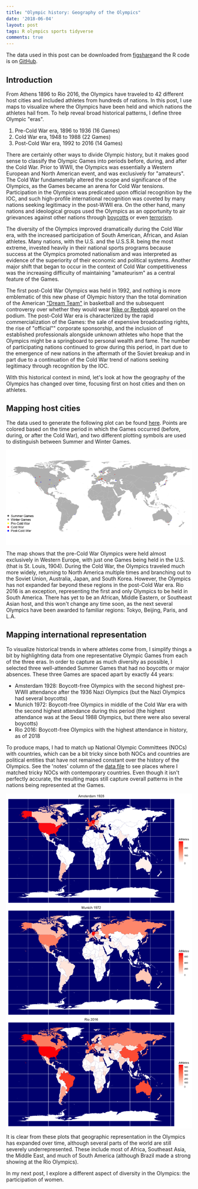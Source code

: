 ```yaml
---
title: "Olympic history: Geography of the Olympics"
date: '2018-06-04'
layout: post
tags: R olympics sports tidyverse
comments: true
---
```


The data used in this post can be downloaded from [figshare](https://figshare.com/articles/Olympic_history_longitudinal_data_scraped_from_www_sports-reference_com/6121274)and the R code is on [GitHub](https://github.com/rgriff23/Olympic_history/blob/master/R/analyses/geography.R). 



## Introduction

From Athens 1896 to Rio 2016, the Olympics have traveled to 42 different host cities and included athletes from hundreds of nations. In this post, I use maps to visualize where the Olympics have been held and which nations the athletes hail from. To help reveal broad historical patterns, I define three Olympic "eras".

1. Pre-Cold War era, 1896 to 1936 (16 Games)
2. Cold War era, 1948 to 1988 (22 Games)
3. Post-Cold War era, 1992 to 2016 (14 Games)

There are certainly other ways to divide Olympic history, but it makes good sense to classify the Olympic Games into periods before, during, and after the Cold War. Prior to WWII, the Olympics was essentially a Western European and North American event, and was exclusively for "amateurs". The Cold War fundamentally altered the scope and significance of the Olympics, as the Games became an arena for Cold War tensions. Participation in the Olympics was predicated upon official recognition by the IOC, and such high-profile international recognition was coveted by many nations seeking legitimacy in the post-WWII era. On the other hand, many nations and ideological groups used the Olympics as an opportunity to air grievances against other nations through [boycotts](https://en.wikipedia.org/wiki/List_of_Olympic_Games_boycotts) or even [terrorism](https://en.wikipedia.org/wiki/Munich_massacre).

The diversity of the Olympics improved dramatically during the Cold War era, with the increased participation of South American, African, and Asian athletes. Many nations, with the U.S. and the U.S.S.R. being the most extreme, invested heavily in their national sports programs because success at the Olympics promoted nationalism and was interpreted as evidence of the superiority of their economic and political systems.  Another major shift that began to occur in the context of Cold War competitiveness was the increasing difficulty of maintaining "amateurism" as a central feature of the Games. 

The first post-Cold War Olympics was held in 1992, and nothing is more emblematic of this new phase of Olympic history than the total domination of the American ["Dream Team"](https://en.wikipedia.org/wiki/1992_United_States_men%27s_Olympic_basketball_team) in basketball and the subsequent controversy over whether they would wear [Nike or Reebok](http://articles.latimes.com/1992-08-08/business/fi-4596_1_global-recognition) apparel on the podium. The post-Cold War era is characterized by the rapid commercialization of the Games: the sale of expensive broadcasting rights, the rise of "official"" corporate sponsorship, and the inclusion of established professionals alongside unknown athletes who hope that the Olympics might be a springboard to personal wealth and fame. The number of participating nations continued to grow during this period, in part due to the emergence of new nations in the aftermath of the Soviet breakup and in part due to a continuation of the Cold War trend of nations seeking legitimacy through recognition by the IOC. 

With this historical context in mind, let's look at how the geography of the Olympics has changed over time, focusing first on host cities and then on athletes.

## Mapping host cities

The data used to generate the following plot can be found [here](https://github.com/rgriff23/Olympic_history/blob/master/data/host_city_locations.csv). Points are colored based on the time period in which the Games occurred (before, during, or after the Cold War), and two different plotting symbols are used to distinguish between Summer and Winter Games.

<img src="/assets/Rfigs/post_2018-06_geography_host_cities-1.png" title="plot of chunk post_2018-06_geography_host_cities" alt="plot of chunk post_2018-06_geography_host_cities" style="display: block; margin: auto;" />

The map shows that the pre-Cold War Olympics were held almost exclusively in Western Europe, with just one Games being held in the U.S. (that is St. Louis, 1904). During the Cold War, the Olympics traveled much more widely, returning to North America multiple times and branching out to the Soviet Union, Australia, Japan, and South Korea. However, the Olympics has not expanded far beyond these regions in the post-Cold War era. Rio 2016 is an exception, representing the first and only Olympics to be held in South America. There has yet to be an African, Middle Eastern, or Southeast Asian host, and this won't change any time soon, as the next several Olympics have been awarded to familiar regions: Tokyo, Beijing, Paris, and L.A.

## Mapping international representation

To visualize historical trends in where athletes come from, I simplify things a bit by highlighting data from one representative Olympic Games from each of the three eras. In order to capture as much diversity as possible, I selected three well-attended Summer Games that had no boycotts or major absences. These three Games are spaced apart by exactly 44 years:

- Amsterdam 1928: Boycott-free Olympics with the second highest pre-WWII attendance after the 1936 Nazi Olympics (but the Nazi Olympics had several boycotts)
- Munich 1972: Boycott-free Olympics in middle of the Cold War era with the second highest attendance during this period (the highest attendance was at the Seoul 1988 Olympics, but there were also several boycotts)
- Rio 2016: Boycott-free Olympics with the highest attendance in history, as of 2018

To produce maps, I had to match up National Olympic Committees (NOCs) with countries, which can be a bit tricky since both NOCs and countries are political entities that have not remained constant over the history of the Olympics. See the 'notes' column of the [data file](https://github.com/rgriff23/Olympic_history/blob/master/data/noc_regions.csv) to see places where I matched tricky NOCs with contemporary countries. Even though it isn't perfectly accurate, the resulting maps still capture overall patterns in the nations being represented at the Games. 

<img src="/assets/Rfigs/post_2018-06_geography_amsterdam_1928-1.png" title="plot of chunk post_2018-06_geography_amsterdam_1928" alt="plot of chunk post_2018-06_geography_amsterdam_1928" style="display: block; margin: auto;" />
<img src="/assets/Rfigs/post_2018-06_geography_munich_1972-1.png" title="plot of chunk post_2018-06_geography_munich_1972" alt="plot of chunk post_2018-06_geography_munich_1972" style="display: block; margin: auto;" />
<img src="/assets/Rfigs/post_2018-06_geography_rio_2016-1.png" title="plot of chunk post_2018-06_geography_rio_2016" alt="plot of chunk post_2018-06_geography_rio_2016" style="display: block; margin: auto;" />

It is clear from these plots that geographic representation in the Olympics has expanded over time, although several parts of the world are still severely underrepresented. These include most of Africa, Southeast Asia, the Middle East, and much of South America (although Brazil made a strong showing at the Rio Olympics). 

In my next post, I explore a different aspect of diversity in the Olympics: the participation of women. 


